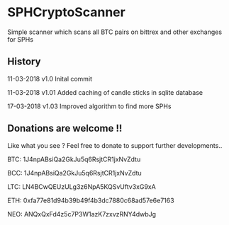 # SPHCryptoScanner
Simple scanner which scans all BTC pairs on bittrex and other exchanges for SPHs



## History
11-03-2018   v1.0   Inital commit

11-03-2018   v1.01  Added caching of candle sticks in sqlite database

17-03-2018   v1.03  Improved algorithm to find more SPHs
      



## Donations are welcome !!
Like what you see ? Feel free to donate to support further developments..

BTC: 1J4npABsiQa2GkJu5q6RsjtCR1jxNvZdtu

BCC: 1J4npABsiQa2GkJu5q6RsjtCR1jxNvZdtu

LTC: LN4BCwQEUzULg3z6NpA5KQSvUftv3xG9xA

ETH: 0xfa77e81d94b39b49f4b3dc7880c68ad57e6e7163

NEO: ANQxQxFd4z5c7P3W1azK7zxvzRNY4dwbJg
